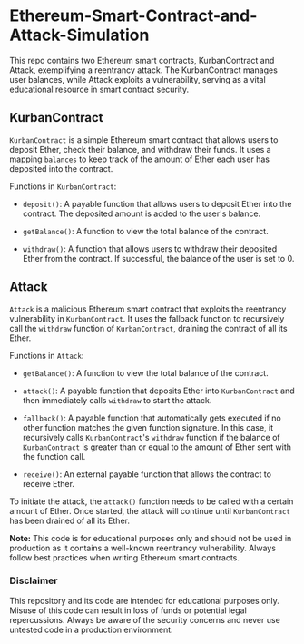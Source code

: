# Ethereum-Smart-Contract-and-Attack-Simulation

This repo contains two Ethereum smart contracts, KurbanContract and Attack, exemplifying a reentrancy attack. The KurbanContract manages user balances, while Attack exploits a vulnerability, serving as a vital educational resource in smart contract security.

## KurbanContract

`KurbanContract` is a simple Ethereum smart contract that allows users to deposit Ether, check their balance, and withdraw their funds. It uses a mapping `balances` to keep track of the amount of Ether each user has deposited into the contract.

Functions in `KurbanContract`:

- `deposit()`: A payable function that allows users to deposit Ether into the contract. The deposited amount is added to the user's balance.

- `getBalance()`: A function to view the total balance of the contract.

- `withdraw()`: A function that allows users to withdraw their deposited Ether from the contract. If successful, the balance of the user is set to 0.

## Attack

`Attack` is a malicious Ethereum smart contract that exploits the reentrancy vulnerability in `KurbanContract`. It uses the fallback function to recursively call the `withdraw` function of `KurbanContract`, draining the contract of all its Ether.

Functions in `Attack`:

- `getBalance()`: A function to view the total balance of the contract.

- `attack()`: A payable function that deposits Ether into `KurbanContract` and then immediately calls `withdraw` to start the attack.

- `fallback()`: A payable function that automatically gets executed if no other function matches the given function signature. In this case, it recursively calls `KurbanContract`'s `withdraw` function if the balance of `KurbanContract` is greater than or equal to the amount of Ether sent with the function call.

- `receive()`: An external payable function that allows the contract to receive Ether.

To initiate the attack, the `attack()` function needs to be called with a certain amount of Ether. Once started, the attack will continue until `KurbanContract` has been drained of all its Ether.

**Note:** This code is for educational purposes only and should not be used in production as it contains a well-known reentrancy vulnerability. Always follow best practices when writing Ethereum smart contracts. 

### Disclaimer

This repository and its code are intended for educational purposes only. Misuse of this code can result in loss of funds or potential legal repercussions. Always be aware of the security concerns and never use untested code in a production environment.
